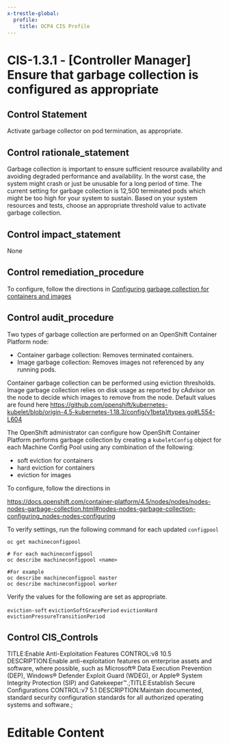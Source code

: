 ```yaml
---
x-trestle-global:
  profile:
    title: OCP4 CIS Profile
---
```


# CIS-1.3.1 - \[Controller Manager\] Ensure that garbage collection is configured as appropriate

## Control Statement

Activate garbage collector on pod termination, as appropriate.

## Control rationale_statement

Garbage collection is important to ensure sufficient resource availability and avoiding degraded performance and availability. In the worst case, the system might crash or just be unusable for a long period of time. The current setting for garbage collection is 12,500 terminated pods which might be too high for your system to sustain. Based on your system resources and tests, choose an appropriate threshold value to activate garbage collection.

## Control impact_statement

None

## Control remediation_procedure

To configure, follow the directions in [Configuring garbage collection for containers and images](
https://docs.openshift.com/container-platform/4.5/nodes/nodes/nodes-nodes-garbage-collection.html#nodes-nodes-garbage-collection-configuring_nodes-nodes-configuring)

## Control audit_procedure

Two types of garbage collection are performed on an OpenShift Container Platform node: 

- Container garbage collection: Removes terminated containers.
- Image garbage collection: Removes images not referenced by any running pods.

Container garbage collection can be performed using eviction thresholds. Image garbage collection relies on disk usage as reported by cAdvisor on the node to decide which images to remove from the node. Default values are found here https://github.com/openshift/kubernetes-kubelet/blob/origin-4.5-kubernetes-1.18.3/config/v1beta1/types.go#L554-L604

The OpenShift administrator can configure how OpenShift Container Platform performs garbage collection by creating a `kubeletConfig` object for each Machine Config Pool using any combination of the following:

- soft eviction for containers
- hard eviction for containers
- eviction for images

To configure, follow the directions in 

https://docs.openshift.com/container-platform/4.5/nodes/nodes/nodes-nodes-garbage-collection.html#nodes-nodes-garbage-collection-configuring_nodes-nodes-configuring

To verify settings, run the following command for each updated `configpool`

```
oc get machineconfigpool

# For each machineconfigpool
oc describe machineconfigpool <name>

#For example
oc describe machineconfigpool master
oc describe machineconfigpool worker
```

Verify the values for the following are set as appropriate.

`eviction-soft`
`evictionSoftGracePeriod`
`evictionHard`
`evictionPressureTransitionPeriod`

## Control CIS_Controls

TITLE:Enable Anti-Exploitation Features CONTROL:v8 10.5 DESCRIPTION:Enable anti-exploitation features on enterprise assets and software, where possible, such as Microsoft® Data Execution Prevention (DEP), Windows® Defender Exploit Guard (WDEG), or Apple® System Integrity Protection (SIP) and Gatekeeper™.;TITLE:Establish Secure Configurations CONTROL:v7 5.1 DESCRIPTION:Maintain documented, standard security configuration standards for all authorized operating systems and software.;

# Editable Content

<!-- Make additions and edits below -->
<!-- The above represents the contents of the control as received by the profile, prior to additions. -->
<!-- If the profile makes additions to the control, they will appear below. -->
<!-- The above markdown may not be edited but you may edit the content below, and/or introduce new additions to be made by the profile. -->
<!-- If there is a yaml header at the top, parameter values may be edited. Use --set-parameters to incorporate the changes during assembly. -->
<!-- The content here will then replace what is in the profile for this control, after running profile-assemble. -->
<!-- The current profile has no added parts for this control, but you may add new ones here. -->
<!-- Each addition must have a heading either of the form ## Control my_addition_name -->
<!-- or ## Part a. (where the a. refers to one of the control statement labels.) -->
<!-- "## Control" parts are new parts added after the statement part. -->
<!-- "## Part" parts are new parts added into the top-level statement part with that label. -->
<!-- Subparts may be added with nested hash levels of the form ### My Subpart Name -->
<!-- underneath the parent ## Control or ## Part being added -->
<!-- See https://ibm.github.io/compliance-trestle/tutorials/ssp_profile_catalog_authoring/ssp_profile_catalog_authoring for guidance. -->
